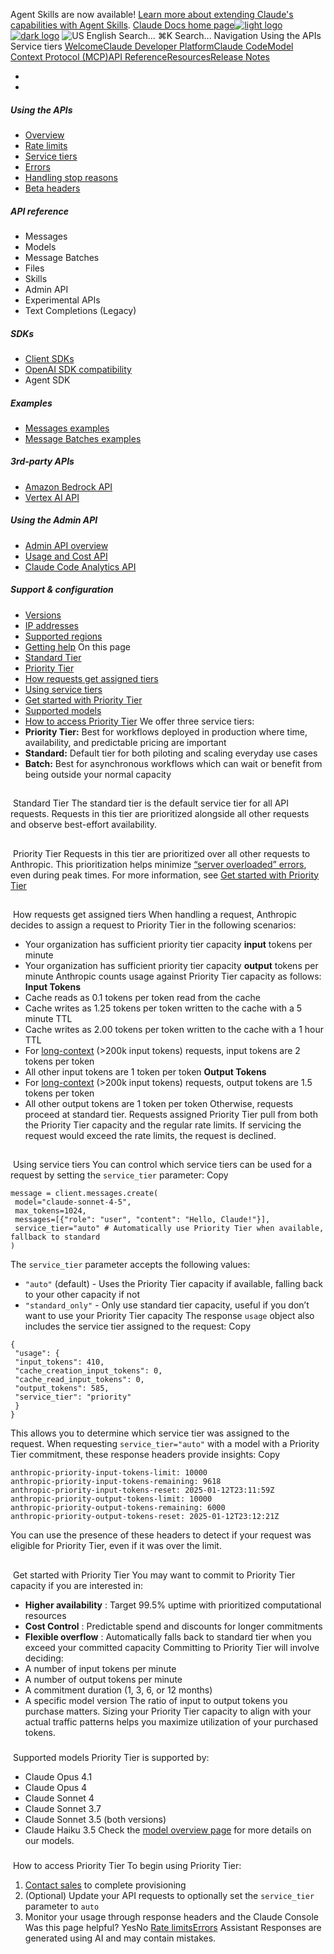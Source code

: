 Agent Skills are now available! [Learn more about extending Claude's capabilities with Agent Skills](/en/docs/agents-and-tools/agent-skills/overview).
[Claude Docs home page![light logo](https://mintcdn.com/anthropic-claude-docs/DcI2Ybid7ZEnFaf0/logo/light.svg?fit=max&auto=format&n=DcI2Ybid7ZEnFaf0&q=85&s=c877c45432515ee69194cb19e9f983a2)![dark logo](https://mintcdn.com/anthropic-claude-docs/DcI2Ybid7ZEnFaf0/logo/dark.svg?fit=max&auto=format&n=DcI2Ybid7ZEnFaf0&q=85&s=f5bb877be0cb3cba86cf6d7c88185216)](/)
![US](https://d3gk2c5xim1je2.cloudfront.net/flags/US.svg)
English
Search...
⌘K
Search...
Navigation
Using the APIs
Service tiers
[Welcome](/en/home)[Claude Developer Platform](/en/docs/intro)[Claude Code](/en/docs/claude-code/overview)[Model Context Protocol (MCP)](/en/docs/mcp)[API Reference](/en/api/messages)[Resources](/en/resources/overview)[Release Notes](/en/release-notes/overview)
* [](/en/docs/intro)
* [](/en/api/overview)
##### Using the APIs
 * [Overview](/en/api/overview)
 * [Rate limits](/en/api/rate-limits)
 * [Service tiers](/en/api/service-tiers)
 * [Errors](/en/api/errors)
 * [Handling stop reasons](/en/api/handling-stop-reasons)
 * [Beta headers](/en/api/beta-headers)
##### API reference
 * Messages
 * Models
 * Message Batches
 * Files
 * Skills
 * Admin API
 * Experimental APIs
 * Text Completions (Legacy)
##### SDKs
 * [Client SDKs](/en/api/client-sdks)
 * [OpenAI SDK compatibility](/en/api/openai-sdk)
 * Agent SDK
##### Examples
 * [Messages examples](/en/api/messages-examples)
 * [Message Batches examples](/en/api/messages-batch-examples)
##### 3rd-party APIs
 * [Amazon Bedrock API](/en/api/claude-on-amazon-bedrock)
 * [Vertex AI API](/en/api/claude-on-vertex-ai)
##### Using the Admin API
 * [Admin API overview](/en/api/administration-api)
 * [Usage and Cost API](/en/api/usage-cost-api)
 * [Claude Code Analytics API](/en/api/claude-code-analytics-api)
##### Support & configuration
 * [Versions](/en/api/versioning)
 * [IP addresses](/en/api/ip-addresses)
 * [Supported regions](/en/api/supported-regions)
 * [Getting help](/en/api/getting-help)
On this page
 * [Standard Tier](#standard-tier)
 * [Priority Tier](#priority-tier)
 * [How requests get assigned tiers](#how-requests-get-assigned-tiers)
 * [Using service tiers](#using-service-tiers)
 * [Get started with Priority Tier](#get-started-with-priority-tier)
 * [Supported models](#supported-models)
 * [How to access Priority Tier](#how-to-access-priority-tier)
We offer three service tiers:
 * **Priority Tier:** Best for workflows deployed in production where time, availability, and predictable pricing are important
 * **Standard:** Default tier for both piloting and scaling everyday use cases
 * **Batch:** Best for asynchronous workflows which can wait or benefit from being outside your normal capacity
## 
[​](#standard-tier)
Standard Tier
The standard tier is the default service tier for all API requests. Requests in this tier are prioritized alongside all other requests and observe best-effort availability.
## 
[​](#priority-tier)
Priority Tier
Requests in this tier are prioritized over all other requests to Anthropic. This prioritization helps minimize [“server overloaded” errors](/en/api/errors#http-errors), even during peak times. For more information, see [Get started with Priority Tier](#get-started-with-priority-tier)
## 
[​](#how-requests-get-assigned-tiers)
How requests get assigned tiers
When handling a request, Anthropic decides to assign a request to Priority Tier in the following scenarios:
 * Your organization has sufficient priority tier capacity **input** tokens per minute
 * Your organization has sufficient priority tier capacity **output** tokens per minute
Anthropic counts usage against Priority Tier capacity as follows: **Input Tokens**
 * Cache reads as 0.1 tokens per token read from the cache
 * Cache writes as 1.25 tokens per token written to the cache with a 5 minute TTL
 * Cache writes as 2.00 tokens per token written to the cache with a 1 hour TTL
 * For [long-context](/en/docs/build-with-claude/context-windows) (>200k input tokens) requests, input tokens are 2 tokens per token
 * All other input tokens are 1 token per token
**Output Tokens**
 * For [long-context](/en/docs/build-with-claude/context-windows) (>200k input tokens) requests, output tokens are 1.5 tokens per token
 * All other output tokens are 1 token per token
Otherwise, requests proceed at standard tier.
Requests assigned Priority Tier pull from both the Priority Tier capacity and the regular rate limits. If servicing the request would exceed the rate limits, the request is declined.
## 
[​](#using-service-tiers)
Using service tiers
You can control which service tiers can be used for a request by setting the `service_tier` parameter:
Copy
```
message = client.messages.create(
 model="claude-sonnet-4-5",
 max_tokens=1024,
 messages=[{"role": "user", "content": "Hello, Claude!"}],
 service_tier="auto" # Automatically use Priority Tier when available, fallback to standard
)
```
The `service_tier` parameter accepts the following values:
 * `"auto"` (default) - Uses the Priority Tier capacity if available, falling back to your other capacity if not
 * `"standard_only"` - Only use standard tier capacity, useful if you don’t want to use your Priority Tier capacity
The response `usage` object also includes the service tier assigned to the request:
Copy
```
{
 "usage": {
 "input_tokens": 410,
 "cache_creation_input_tokens": 0,
 "cache_read_input_tokens": 0,
 "output_tokens": 585,
 "service_tier": "priority"
 }
}
```
This allows you to determine which service tier was assigned to the request. When requesting `service_tier="auto"` with a model with a Priority Tier commitment, these response headers provide insights:
Copy
```
anthropic-priority-input-tokens-limit: 10000
anthropic-priority-input-tokens-remaining: 9618
anthropic-priority-input-tokens-reset: 2025-01-12T23:11:59Z
anthropic-priority-output-tokens-limit: 10000
anthropic-priority-output-tokens-remaining: 6000
anthropic-priority-output-tokens-reset: 2025-01-12T23:12:21Z
```
You can use the presence of these headers to detect if your request was eligible for Priority Tier, even if it was over the limit.
## 
[​](#get-started-with-priority-tier)
Get started with Priority Tier
You may want to commit to Priority Tier capacity if you are interested in:
 * **Higher availability** : Target 99.5% uptime with prioritized computational resources
 * **Cost Control** : Predictable spend and discounts for longer commitments
 * **Flexible overflow** : Automatically falls back to standard tier when you exceed your committed capacity
Committing to Priority Tier will involve deciding:
 * A number of input tokens per minute
 * A number of output tokens per minute
 * A commitment duration (1, 3, 6, or 12 months)
 * A specific model version
The ratio of input to output tokens you purchase matters. Sizing your Priority Tier capacity to align with your actual traffic patterns helps you maximize utilization of your purchased tokens.
### 
[​](#supported-models)
Supported models
Priority Tier is supported by:
 * Claude Opus 4.1
 * Claude Opus 4
 * Claude Sonnet 4
 * Claude Sonnet 3.7
 * Claude Sonnet 3.5 (both versions)
 * Claude Haiku 3.5
Check the [model overview page](/en/docs/about-claude/models/overview) for more details on our models.
### 
[​](#how-to-access-priority-tier)
How to access Priority Tier
To begin using Priority Tier:
 1. [Contact sales](https://claude.com/contact-sales/priority-tier) to complete provisioning
 2. (Optional) Update your API requests to optionally set the `service_tier` parameter to `auto`
 3. Monitor your usage through response headers and the Claude Console
Was this page helpful?
YesNo
[Rate limits](/en/api/rate-limits)[Errors](/en/api/errors)
Assistant
Responses are generated using AI and may contain mistakes.